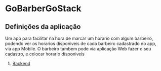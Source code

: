 # GoBarberGoStack
  ## Definições da aplicação

  Um app para facilitar na hora de marcar um horario com algum barbeiro, podendo ver os horarios disponiveis de cada barbeiro cadastrado no app, via app Mobile.
  O barbeiro tambem pode via aplicação Web fazer o seu cadastro, e colocar horario disponiveis
1. [Backend](Backend.mb)
  

